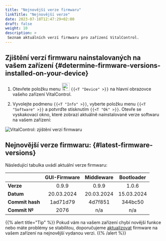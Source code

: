 ```yaml
---
title: "Nejnovější verze firmwaru"
linkTitle: "Nejnovější verze"
date: 2023-07-18T12:47:29+02:00
draft: false
weight: 10
description: >
 Seznam aktuálních verzí firmwaru pro zařízení VitalControl.
---
```


## Zjištění verzí firmwaru nainstalovaných na vašem zařízení {#determine-firmware-versions-installed-on-your-device}

1. Otevřete položku menu <img src="/icons/device.svg" width="25" align="bottom" alt="Zařízení" /> `{{<T "Device" >}}` na hlavní obrazovce vašeho zařízení VitalControl.

2. Vyvolejte podmenu `{{<T "Info" >}}`, vyberte položku menu `{{<T "Software" >}}` a potvrďte stisknutím `{{<T "Ok" >}}`. Otevře se vyskakovací okno, které zobrazí aktuálně nainstalované verze softwaru na vašem zařízení:

![VitalControl: zjištění verzí firmwaru](../images/firmware-versions.png "Zobrazení verzí firmwaru")

## Nejnovější verze firmwaru: {#latest-firmware-versions}

Následující tabulka uvádí aktuální verze firmwaru:

|                 | GUI-Firmware | Middleware  | Bootloader |
|-----------------|:------------:|:-----------:|:----------:|
| **Verze**       | 0.9.9        | 0.9.9       | 1.0.6      |
| **Datum**       | 20.03.2024   | 20.03.2024  | 15.03.2024 |
| **Commit hash** | 1ad71d79     | 4d7f851     | 344bc50    |
| **Commit №**    | 2076         | n/a         | n/a        |

{{% alert title="Tip" %}}
Pokud vám na vašem zařízení chybí novější funkce nebo máte problémy se stabilitou, doporučujeme [aktualizovat](../update/) firmware na vašem zařízení na nejnovější vydanou verzi.
{{% /alert %}}
